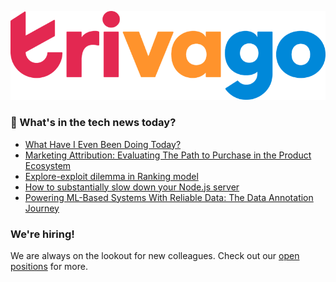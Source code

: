 ![trivago logo](/images/logo-trivago.png)

### 📝 What's in the tech news today?

<!-- BLOG-POST-LIST:START -->
- [What Have I Even Been Doing Today?](https://tech.trivago.com/post/2023-01-03-engineer-to-manager-three-mindset-shifts/)
- [Marketing Attribution: Evaluating The Path to Purchase in the Product Ecosystem](https://tech.trivago.com/post/2022-12-06-marketing-attribution-evaluating-the-path-to-purchase/)
- [Explore-exploit dilemma in Ranking model](https://tech.trivago.com/post/2022-11-04-explore-exploit-dilemma-in-ranking-model/)
- [How to substantially slow down your Node.js server](https://tech.trivago.com/post/2022-09-15-how-to-substantially-slow-down-your-nodejs-server/)
- [Powering ML-Based Systems With Reliable Data: The Data Annotation Journey](https://tech.trivago.com/post/2022-09-01-powering-ml-based-systems-with-reliable-data-annotation/)
<!-- BLOG-POST-LIST:END -->

### We're hiring!

We are always on the lookout for new colleagues.
Check out our [open positions](https://company.trivago.com/open-positions/?gh_src=5d4685202) for more.

<!--

**Here are some ideas to get you started:**

🙋‍♀️ A short introduction - what is your organization all about?
🌈 Contribution guidelines - how can the community get involved?
👩‍💻 Useful resources - where can the community find your docs? Is there anything else the community should know?
🍿 Fun facts - what does your team eat for breakfast?
🧙 Remember, you can do mighty things with the power of [Markdown](https://guides.github.com/features/mastering-markdown/)
-->
